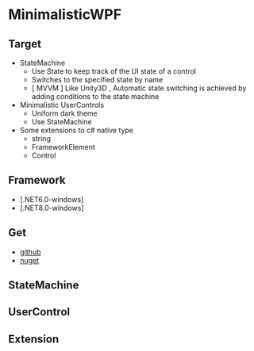 ﻿# MinimalisticWPF
## Target
- StateMachine
    - Use State to keep track of the UI state of a control
    - Switches to the specified state by name
    - [ MVVM ] Like Unity3D , Automatic state switching is achieved by adding conditions to the state machine
- Minimalistic UserControls
    - Uniform dark theme
    - Use StateMachine
- Some extensions to c# native type
    - string	
	- FrameworkElement
	- Control
## Framework
- [.NET6.0-windows] 
- [.NET8.0-windows]
## Get
- [github][1]
- [nuget][2]

[1]: https://github.com/ChengduNeusoftUniversity-FengJunjie-Y22/MinimalisticWPF
[2]: https://www.nuget.org/packages/MinimalisticWPF/

## StateMachine


## UserControl


## Extension

